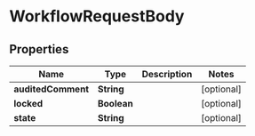 

# WorkflowRequestBody


## Properties

| Name | Type | Description | Notes |
|------------ | ------------- | ------------- | -------------|
|**auditedComment** | **String** |  |  [optional] |
|**locked** | **Boolean** |  |  [optional] |
|**state** | **String** |  |  [optional] |



